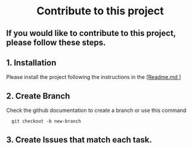 <h1 align="center">
  Contribute to this project
</h1>

## If you would like to contribute to this project, please follow these steps.

## 1. Installation
Please install the project following the instructions in the [[Readme.md ](https://github.com/weezycode/projet8-TodoList/edit/master/README.md)]

## 2. Create Branch
Check the github documentation to create a branch or use this command

      git checkout -b new-branch
  
## 3. Create Issues that match each task.
